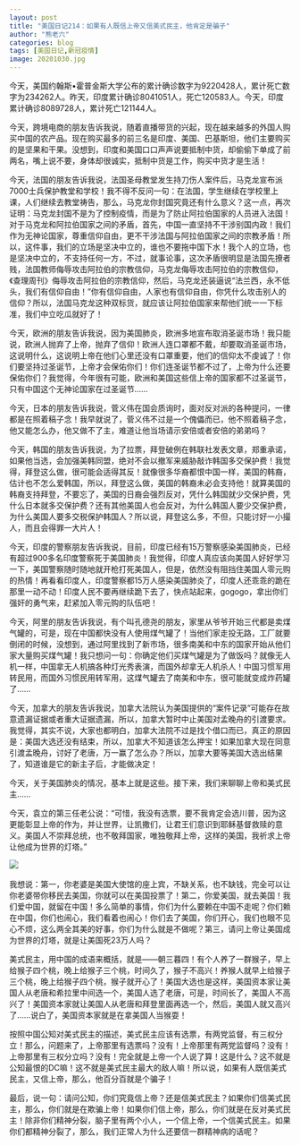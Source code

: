 ```yaml
---
layout: post
title: "美国日记214：如果有人既信上帝又信美式民主，他肯定是骗子"
author: "熊老六"
categories: blog
tags: [美国日记,新冠疫情]
image: 20201030.jpg
---
```

​​今天，美国约翰斯•霍普金斯大学公布的累计确诊数字为9220428人，累计死亡数字为234262人。昨天，印度累计确诊8041051人，死亡120583人。今天，印度累计确诊8089728人，累计死亡121144人。

今天，跨境电商的朋友告诉我说，随着直播带货的兴起，现在越来越多的外国人购买中国的农产品。现在购买最多的前三名是印度、美国、巴基斯坦，他们主要购买的是坚果和干果。没想到，印度和美国口口声声说要抵制中货，却偷偷下单成了前两名，嘴上说不要，身体却很诚实，抵制中货是工作，购买中货才是生活！

今天，法国的朋友告诉我说，法国圣母教堂发生持刀伤人案件后，马克龙宣布派7000士兵保护教堂和学校！我不得不反问一句：在法国，学生继续在学校里上课，人们继续去教堂祷告，那么，马克龙你封国究竟还有什么意义？这一点，再次证明：马克龙封国不是为了控制疫情，而是为了防止阿拉伯国家的人员进入法国！对于马克龙和阿拉伯国家之间的矛盾，首先，中国一直坚持不干涉别国内政！我们作为无神论国家，尊重信仰自由，更不干涉法国与阿拉伯国家之间的宗教矛盾！所以，这件事，我们的立场是坚决中立的，谁也不要拖中国下水！我个人的立场，也是坚决中立的，不支持任何一方，不过，就事论事，这次矛盾很明显是法国先撩者贱，法国教师侮辱攻击阿拉伯的宗教信仰，马克龙侮辱攻击阿拉伯的宗教信仰，《查理周刊》侮辱攻击阿拉伯的宗教信仰，然后，马克龙还装逼说“法兰西，永不低头，我们有信仰自由！”你有信仰自由，人家也有信仰自由，你凭什么攻击别人的信仰？所以，法国马克龙这种双标货，就应该让阿拉伯国家来帮他们统一一下标准，我们中立吃瓜就好了！

今天，欧洲的朋友告诉我说，因为美国肺炎，欧洲多地宣布取消圣诞市场！我只能说，欧洲人抛弃了上帝，抛弃了信仰！欧洲人连口罩都不戴，却要取消圣诞市场，这说明什么，这说明上帝在他们心里还没有口罩重要，他们的信仰太不虔诚了！你们要坚持过圣诞节，上帝才会保佑你们！你们连圣诞节都不过了，上帝为什么还要保佑你们？我觉得，今年很有可能，欧洲和美国这些信上帝的国家都不过圣诞节，只有中国这个无神论国家在过圣诞节……

今天，日本的朋友告诉我说，菅义伟在国会质询时，面对反对派的各种提问，一律都是在照着稿子念！我早就说了，菅义伟不过是一个傀儡而已，他不照着稿子念，他又能怎么办，他又做不了主，难道让他当场请示安倍或者安倍的弟弟吗？

今天，韩国的朋友告诉我说，为了拉票，拜登破例在韩联社发表文章，郑重承诺，如果他当选，会加强美韩同盟，绝对不会以撤军来威胁敲诈韩国多交保护费！我觉得，拜登这么做，很可能会适得其反！就像很多华裔都恨中国一样，美国的韩裔，估计也不怎么爱韩国，所以，拜登这么做，美国的韩裔未必会支持他！就算美国的韩裔支持拜登，不要忘了，美国的日裔会强烈反对，凭什么韩国就少交保护费，凭什么日本就多交保护费？还有其他美国人也会反对，为什么韩国人要少交保护费，为什么美国人要多交税保护韩国人？所以说，拜登这么多，不但，只能讨好一小撮人，而且会得罪一大片人！

今天，印度的警察朋友告诉我说，目前，印度已经有15万警察感染美国肺炎，已经有超过900多名印度警察死于美国肺炎！我觉得，印度人真应该向美国人好好学习一下，美国警察随时随地就开枪打死美国人，但是，依然没有阻挡住美国人零元购的热情！再看看印度人，印度警察都15万人感染美国肺炎了，印度人还乖乖的跪在那里一动不动！印度人民不要再继续跪下去了，快点站起来，gogogo，拿出你们强奸的勇气来，赶紧加入零元购的队伍吧！

今天，阿里的朋友告诉我说，有个叫孔德尧的朋友，家里从爷爷开始三代都是卖煤气罐的，可是，现在中国都快没有人使用煤气罐了！当他们家走投无路，工厂就要倒闭的时候，没想到，通过阿里找到了新市场，很多南美和中东的国家开始从他们家大量购买煤气罐！我只想问一句：你确定他们买煤气罐是为了做饭吗？就像无人机一样，中国拿无人机搞各种灯光秀表演，而国外却拿无人机杀人！中国习惯军用转民用，而国外习惯民用转军用，这煤气罐去了南美和中东，很可能就变成炸药罐了……

今天，加拿大的朋友告诉我说，加拿大法院认为美国提供的“案件记录”可能存在故意遗漏证据或者重大证据遗漏，所以，加拿大暂时中止美国对孟晚舟的引渡要求。我觉得，其实不说，大家也都明白，加拿大法院不过是找个借口而已，真正的原因是：美国大选还没有结束，所以，加拿大不知道该怎么押宝！如果加拿大现在同意引渡孟晚舟，讨好了老唐，万一赢了怎么办？所以，加拿大要等美国大选出结果了，知道谁是它的新主子后，才能做决定！

今天，关于美国肺炎的情况，基本上就是这些。接下来，我们来聊聊上帝和美式民主……

今天，袁立的第三任老公说：“可惜，我没有选票，要不我肯定会选川普，因为这更能彰显上帝的作为，并让世界，让凯撒们，让君王们意识到耶稣基督救赎的意义。美国人不崇拜总统，也不敬拜国家，唯独敬拜上帝，这样的美国，我祈求上帝让他成为世界的灯塔。”

![]({{site.url}}/assets/img/004iBqFSly1gk7rur6wjej60n00igdo002.jpg)  

我想说：第一，你老婆是美国大使馆的座上宾，不缺关系，也不缺钱，完全可以让你老婆带你移民去美国，你就可以在美国投票了！第二，你爱美国，就去美国！我们爱中国，就留在中国！多么简单的事情，你们为什么要赖在中国不走呢？你们赖在中国，你们也闹心，我们看着也闹心！你们去了美国，你们开心，我们也眼不见心不烦，这么两全其美的好事，你们为什么就是不做呢？第三，请问上帝让美国成为世界的灯塔，就是让美国死23万人吗？

美式民主，用中国的成语来概括，就是——朝三暮四！有个人养了一群猴子，早上给猴子四个桃，晚上给猴子三个桃，时间久了，猴子不高兴！养猴人就早上给猴子三个桃，晚上给猴子四个桃，猴子就开心了！美国大选也是这样，美国资本家让美国人从老唐和希拉里中间选一个，美国人选了老唐，可是，时间长了，美国人不高兴了！美国资本家就让美国人从老唐和拜登里面再选一个，然后，美国人就又高兴了……说白了，美国资本家就是在拿美国人当猴耍！

按照中国公知对美式民主的描述，美式民主应该有选票，有两党监督，有三权分立！那么，问题来了，上帝那里有选票吗？没有！上帝那里有两党监督吗？没有！上帝那里有三权分立吗？没有！完全就是上帝一个人说了算！这是什么？这不就是公知最恨的DC嘛！这不就是美式民主最大的敌人嘛！所以说，如果有人既信美式民主，又信上帝，那么，他百分百就是个骗子！

最后，说一句：请问公知，你们究竟信上帝？还是信美式民主？如果你们信美式民主，那么，你们就是在欺骗上帝！如果你们信上帝，那么，你们就是在反对美式民主！除非你们精神分裂，脑子里有两个小人，一个信上帝，一个信美式民主。如果你们都精神分裂了，那么，我们正常人为什么还要信一群精神病的话呢？​​​​